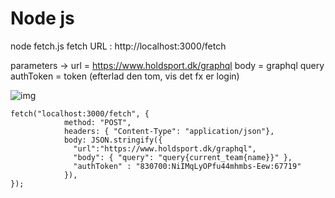 # Node js

node fetch.js
fetch URL : http://localhost:3000/fetch

parameters ->
url = https://www.holdsport.dk/graphql
body = graphql query
authToken = token (efterlad den tom, vis det fx er login)

![img](https://i.imgur.com/m2t3Nnl.png)
```
fetch("localhost:3000/fetch", {
            method: "POST",
            headers: { "Content-Type": "application/json"},
            body: JSON.stringify({
              "url":"https://www.holdsport.dk/graphql",
              "body": { "query": "query{current_team{name}}" },
              "authToken" : "830700:NiIMqLyOPfu44mhmbs-Eew:67719"
            }),
});
```
